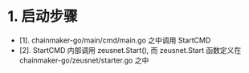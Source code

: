 # 1. 启动步骤

- [1]. chainmaker-go/main/cmd/main.go 之中调用 StartCMD 
- [2]. StartCMD 内部调用 zeusnet.Start(), 而 zeusnet.Start 函数定义在 chainmaker-go/zeusnet/starter.go 之中